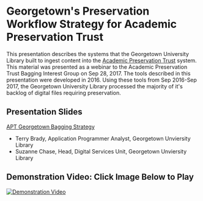 # Georgetown's Preservation Workflow Strategy for Academic Preservation Trust

This presentation describes the systems that the Georgetown University Library built to ingest content into the [Academic Preservation Trust](http://aptrust.org/) system.  
This material was presented as a webinar to the Academic Preservation Trust Bagging Interest Group on Sep 28, 2017.
The tools described in this presentation were developed in 2016.  Using these tools from Sep 2016-Sep 2017, the Georgetown University Library processed the majority of it's backlog of digital files requiring preservation.

## Presentation Slides
[APT Georgetown Bagging Strategy](https://docs.google.com/presentation/d/e/2PACX-1vQa6qObo617BtslVo6AxutjZ6duHyp0UluFuURw5_sHIHTDP54KH1t8nCcjayn9CAXRNyj-TkwE5Xc5/pub?start=false&loop=false&delayms=3000)

* Terry Brady, Application Programmer Analyst, Georgetown Unviersity Library
* Suzanne Chase, Head, Digital Services Unit, Georgetown Unviersity Library

## Demonstration Video: Click Image Below to Play
[![Demonstration Video](https://img.youtube.com/vi/EnXVI9rCxdM/0.jpg)](https://www.youtube.com/watch?v=EnXVI9rCxdM&t=18s)
